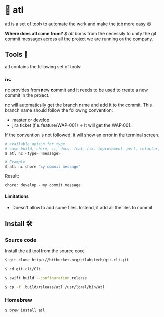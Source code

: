 # 🧬 atl

atl is a set of tools to automate the work and make the job more easy 😃

**Where does atl come from?** *$ atl* borns from the necessity to unify the git commit messages across all the project we are running on the company. 

## Tools 🧰

atl contains the following set of tools:
### nc

nc provides from **n**ew **c**ommit and it needs to be used to create a new commit in the project. 

nc will automatically get the branch name and add it to the commit. This branch name should follow the following convention:

- master or develop
- jira ticket (f.e. feature/WAP-001) => It will get the WAP-001.

If the convention is not followed, it will show an error in the terminal screen.

``` bash
# available option for type
# case build, chore, ci, docs, feat, fix, improvement, perf, refactor, revert, test
$ atl nc <type> <message>

# Example
$ atl nc chore "my commit message" 
```
Result: 
```text
chore: develop - my commit message
```


#### Limitations
 - Doesn't allow to add some files. Instead, it add all the files to commit.

## Install 🛠

### Source code
Install the atl tool from the source code

```bash
$ git clone https://bitbucket.org/atlabstech/git-cli.git

$ cd git-cli/Cli

$ swift build --configuration release

$ cp -f .build/release/atl /usr/local/bin/atl
```


### Homebrew
```bash
$ brew install atl
```

